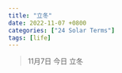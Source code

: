 ```yaml
---
title: "立冬"
date: 2022-11-07 +0800
categories: ["24 Solar Terms"]
tags: [life]
---
```



> 11月7日 今日 立冬